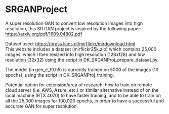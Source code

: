 # SRGANProject

A super resolution GAN to convert low resolution images into high resolution, this SR GAN project is inspired by the following paper:
https://arxiv.org/pdf/1609.04802.pdf

Dataset used:
https://press.liacs.nl/mirflickr/mirdownload.html<br>
This website includes  a dataset (mirflickr25k.zip) which contains 25,000 images, which I then resized into high resolution (128x128) and low resolution (32x32) using the script in DK_SRGANProj_prepare_dataset.py.

The model (in gen_e_10.h5) is currently trained on 5000 of the images (10 epochs), using the script in DK_SRGANProj_training.

Potential option for extension/area of research: how to train on remote cloud server (i.e. AWS, Azure, etc.) or similar alternative instead of on the local machine (RTX 4070) to have faster training, and to be able to train on all the 25,000 images for 100,000 epochs, in order to have a successful and accurate GAN for super resolution.
